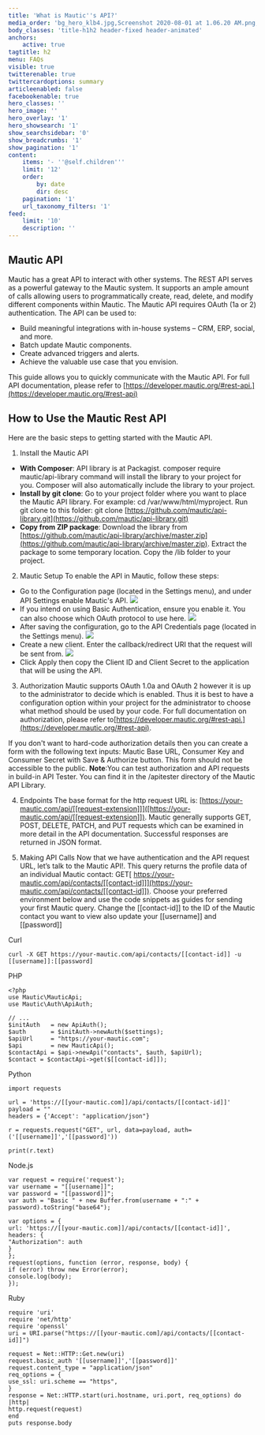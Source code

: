```yaml
---
title: 'What is Mautic''s API?'
media_order: 'bg_hero_klb4.jpg,Screenshot 2020-08-01 at 1.06.20 AM.png,basic.png,Screenshot 2020-08-01 at 1.32.29 AM.png,Screenshot 2020-08-01 at 1.34.38 AM.png'
body_classes: 'title-h1h2 header-fixed header-animated'
anchors:
    active: true
tagtitle: h2
menu: FAQs
visible: true
twitterenable: true
twittercardoptions: summary
articleenabled: false
facebookenable: true
hero_classes: ''
hero_image: ''
hero_overlay: '1'
hero_showsearch: '1'
show_searchsidebar: '0'
show_breadcrumbs: '1'
show_pagination: '1'
content:
    items: '- ''@self.children'''
    limit: '12'
    order:
        by: date
        dir: desc
    pagination: '1'
    url_taxonomy_filters: '1'
feed:
    limit: '10'
    description: ''
---
```


##  Mautic API

Mautic has a great API to interact with other systems. The REST API serves as a powerful gateway to the Mautic system. It supports an ample amount of calls allowing users to programmatically create, read, delete, and modify different components within Mautic.
The Mautic API requires OAuth (1a or 2) authentication. The API can be used to:
* Build meaningful integrations with in-house systems – CRM, ERP, social, and more.
* Batch update Mautic components.
* Create advanced triggers and alerts.
* Achieve the valuable use case that you envision.

This guide allows you to quickly communicate with the Mautic API. For full API documentation, please refer to [https://developer.mautic.org/#rest-api.](https://developer.mautic.org/#rest-api)

##  How to Use the Mautic Rest API  

Here are the basic steps to getting started with the Mautic API.

1.  Install the Mautic API 
* **With Composer**: API library is at Packagist. composer require mautic/api-library command will install the library to your project for you. Composer will also automatically include the library to your project.
* **Install by git clone**: Go to your project folder where you want to place the Mautic API library.  For example:
 cd /var/www/html/myproject.  Run git clone to this folder: git clone [https://github.com/mautic/api-library.git](https://github.com/mautic/api-library.git)
* **Copy from ZIP package**: Download the library from [https://github.com/mautic/api-library/archive/master.zip](https://github.com/mautic/api-library/archive/master.zip). Extract the package to some temporary location. Copy the /lib folder to your project.

2. Mautic Setup
To enable the API in Mautic, follow these steps:
* Go to the Configuration page (located in the Settings menu), and under API Settings enable Mautic's API. 
![](Screenshot%202020-08-01%20at%201.06.20%20AM.png)
* If you intend on using Basic Authentication, ensure you enable it. You can also choose which OAuth protocol to use here.
![](basic.png)
* After saving the configuration, go to the API Credentials page (located in the Settings menu).
![](Screenshot%202020-08-01%20at%201.32.29%20AM.png)
* Create a new client. Enter the callback/redirect URI that the request will be sent from.
 ![](Screenshot%202020-08-01%20at%201.34.38%20AM.png)
* Click Apply then copy the Client ID and Client Secret to the application that will be using the API.

3. Authorization
Mautic supports OAuth 1.0a and OAuth 2 however it is up to the administrator to decide which is enabled. Thus it is best to have a configuration option within your project for the administrator to choose what method should be used by your code. For full documentation on authorization, please refer to[https://developer.mautic.org/#rest-api.](https://developer.mautic.org/#rest-api).

If you don't want to hard-code authorization details then you can create a form with the following text inputs: Mautic Base URL, Consumer Key and Consumer Secret with Save & Authorize button. This form should not be accessible to the public.
**Note**:You can test authorization and API requests in build-in API Tester. You can find it in the /apitester directory of the Mautic API Library.

4. Endpoints
The base format for the http request URL is: [https://your-mautic.com/api/[[request-extension]]]([https://your-mautic.com/api/[[request-extension]]).
Mautic generally supports GET, POST, DELETE, PATCH, and PUT requests which can be examined in more detail in the API documentation. Successful responses are returned in JSON format.

5. Making API Calls
Now that we have authentication and the API request URL, let’s talk to the Mautic API!.
This query returns the profile data of an individual Mautic contact: GET[ https://your-mautic.com/api/contacts/[[contact-id]]](https://your-mautic.com/api/contacts/[[contact-id]]). Choose your preferred environment below and use the code snippets as guides for sending your first Mautic query. Change the [[contact-id]] to the ID of the Mautic contact you want to view also update your [[username]] and [[password]]




Curl
```
curl -X GET https://your-mautic.com/api/contacts/[[contact-id]] -u [[username]]:[[password]

```

PHP
```
<?php
use Mautic\MauticApi;
use Mautic\Auth\ApiAuth;

// ...
$initAuth   = new ApiAuth();
$auth       = $initAuth->newAuth($settings);
$apiUrl     = "https://your-mautic.com";
$api        = new MauticApi();
$contactApi = $api->newApi("contacts", $auth, $apiUrl);
$contact = $contactApi->get($[[contact-id]]);
```

Python
```
import requests
 
url = 'https://[[your-mautic.com]]/api/contacts/[[contact-id]]'
payload = ""
headers = {'Accept': "application/json"}
 
r = requests.request("GET", url, data=payload, auth=('[[username]]','[[password]'))
 
print(r.text)
```

Node.js
```
var request = require('request');
var username = "[[username]]";
var password = "[[password]]";
var auth = "Basic " + new Buffer.from(username + ":" + password).toString("base64");

var options = {
url: 'https://[[your-mautic.com]]/api/contacts/[[contact-id]]',
headers: {
"Authorization": auth
}
};
request(options, function (error, response, body) {
if (error) throw new Error(error);
console.log(body);
});
```

Ruby
```
require 'uri'
require 'net/http'
require 'openssl'
uri = URI.parse("https://[[your-mautic.com]/api/contacts/[[contact-id]]")

request = Net::HTTP::Get.new(uri)
request.basic_auth '[[username]]','[[password]]'
request.content_type = "application/json"
req_options = {
use_ssl: uri.scheme == "https",
}
response = Net::HTTP.start(uri.hostname, uri.port, req_options) do |http|
http.request(request)
end
puts response.body
```

